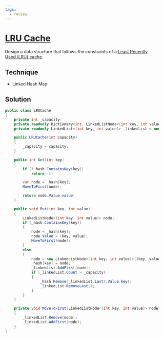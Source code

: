 ```yaml
---
tags:
  - review
---
```


# [LRU Cache](https://leetcode.com/problems/lru-cache/description/)

Design a data structure that follows the constraints of a [Least Recently Used (LRU) cache](https://en.wikipedia.org/wiki/Cache_replacement_policies#LRU).

## Technique

- Linked Hash Map

## Solution

```csharp
public class LRUCache
{
    private int _capacity;
    private readonly Dictionary<int, LinkedListNode<(int key, int value)>> _hash = new();
    private readonly LinkedList<(int key, int value)> _linkedList = new();

    public LRUCache(int capacity)
    {
        _capacity = capacity;
    }

    public int Get(int key)
    {
        if (!_hash.ContainsKey(key))
            return -1;

        var node = _hash[key];
        MoveToFirst(node);

        return node.Value.value;
    }

    public void Put(int key, int value)
    {
        LinkedListNode<(int key, int value)> node;
        if (_hash.ContainsKey(key))
        {
            node = _hash[key];
            node.Value = (key, value);
            MoveToFirst(node);
        }
        else
        {
            node = new LinkedListNode<(int key, int value)>((key, value));
            _hash[key] = node;
            _linkedList.AddFirst(node);
            if (_linkedList.Count > _capacity)
            {
                _hash.Remove(_linkedList.Last!.Value.key);
                _linkedList.RemoveLast();
            }
        }
    }

    private void MoveToFirst(LinkedListNode<(int key, int value)> node)
    {
        _linkedList.Remove(node);
        _linkedList.AddFirst(node);
    }
}
```
